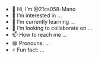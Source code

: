 - 👋 Hi, I’m @21cs058-Mano
- 👀 I’m interested in ...
- 🌱 I’m currently learning ...
- 💞️ I’m looking to collaborate on ...
- 📫 How to reach me ...
- 😄 Pronouns: ...
- ⚡ Fun fact: ...

<!---
21cs058-Mano/21cs058-Mano is a ✨ special ✨ repository because its `README.md` (this file) appears on your GitHub profile.
You can click the Preview link to take a look at your changes.
--->
